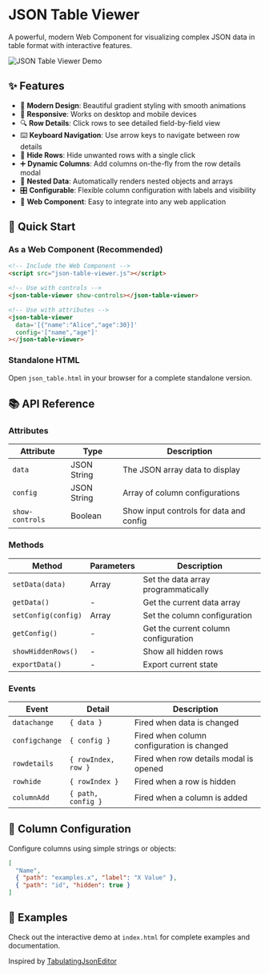 # JSON Table Viewer

A powerful, modern Web Component for visualizing complex JSON data in table format with interactive features.

![JSON Table Viewer Demo](https://github.com/user-attachments/assets/3f120369-d719-4efe-8e98-be16f2651885)

## ✨ Features

- 🎨 **Modern Design**: Beautiful gradient styling with smooth animations
- 📱 **Responsive**: Works on desktop and mobile devices  
- 🔍 **Row Details**: Click rows to see detailed field-by-field view
- ⌨️ **Keyboard Navigation**: Use arrow keys to navigate between row details
- 🚫 **Hide Rows**: Hide unwanted rows with a single click
- ➕ **Dynamic Columns**: Add columns on-the-fly from the row details modal
- 🌲 **Nested Data**: Automatically renders nested objects and arrays
- 🎛️ **Configurable**: Flexible column configuration with labels and visibility
- 🔧 **Web Component**: Easy to integrate into any web application

## 🚀 Quick Start

### As a Web Component (Recommended)

```html
<!-- Include the Web Component -->
<script src="json-table-viewer.js"></script>

<!-- Use with controls -->
<json-table-viewer show-controls></json-table-viewer>

<!-- Use with attributes -->
<json-table-viewer
  data='[{"name":"Alice","age":30}]'
  config='["name","age"]'
></json-table-viewer>
```

### Standalone HTML

Open `json_table.html` in your browser for a complete standalone version.

## 📚 API Reference

### Attributes

| Attribute | Type | Description |
|-----------|------|-------------|
| `data` | JSON String | The JSON array data to display |
| `config` | JSON String | Array of column configurations |
| `show-controls` | Boolean | Show input controls for data and config |

### Methods

| Method | Parameters | Description |
|--------|------------|-------------|
| `setData(data)` | Array | Set the data array programmatically |
| `getData()` | - | Get the current data array |
| `setConfig(config)` | Array | Set the column configuration |
| `getConfig()` | - | Get the current column configuration |
| `showHiddenRows()` | - | Show all hidden rows |
| `exportData()` | - | Export current state |

### Events

| Event | Detail | Description |
|-------|--------|-------------|
| `datachange` | `{ data }` | Fired when data is changed |
| `configchange` | `{ config }` | Fired when column configuration is changed |
| `rowdetails` | `{ rowIndex, row }` | Fired when row details modal is opened |
| `rowhide` | `{ rowIndex }` | Fired when a row is hidden |
| `columnAdd` | `{ path, config }` | Fired when a column is added |

## 🎯 Column Configuration

Configure columns using simple strings or objects:

```json
[
  "Name",
  { "path": "examples.x", "label": "X Value" },
  { "path": "id", "hidden": true }
]
```

## 📖 Examples

Check out the interactive demo at `index.html` for complete examples and documentation.

Inspired by [TabulatingJsonEditor](https://cheersgames.com/JsonEditor/TabulatingJsonEditor.html)
